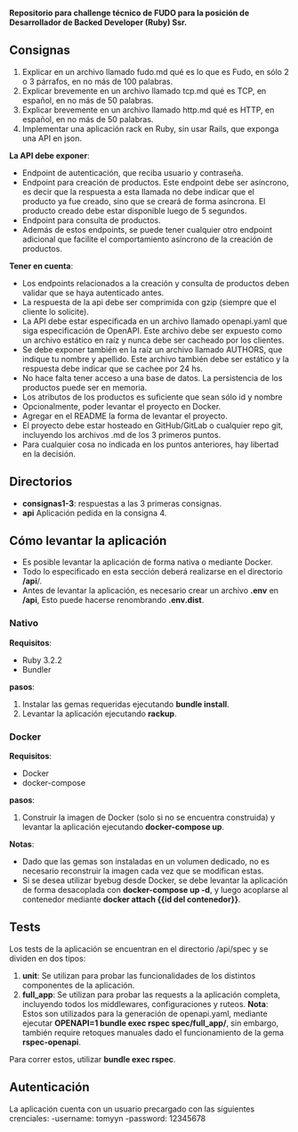 **Repositorio para challenge técnico de FUDO para la posición de Desarrollador de Backed Developer (Ruby) Ssr.**

## Consignas
1. Explicar en un archivo llamado fudo.md qué es lo que es Fudo, en sólo 2 o 3 párrafos, en no más de 100 palabras.
2. Explicar brevemente en un archivo llamado tcp.md qué es TCP, en español, en no más de 50 palabras.
3. Explicar brevemente en un archivo llamado http.md qué es HTTP, en español, en no más de 50 palabras.
4. Implementar una aplicación rack en Ruby, sin usar Rails, que exponga una API en json.

**La API debe exponer**:
  - Endpoint de autenticación, que reciba usuario y contraseña.
  - Endpoint para creación de productos. Este endpoint debe ser asíncrono, es decir que la respuesta a esta llamada no debe indicar que el producto ya fue creado, sino que se creará de forma asíncrona. El producto creado debe estar disponible luego de 5 segundos.
  - Endpoint para consulta de productos.
  - Además de estos endpoints, se puede tener cualquier otro endpoint adicional que facilite el comportamiento asíncrono de la creación de productos.

**Tener en cuenta**:
- Los endpoints relacionados a la creación y consulta de productos deben validar que se haya
autenticado antes.
- La respuesta de la api debe ser comprimida con gzip (siempre que el cliente lo solicite).
- La API debe estar especificada en un archivo llamado openapi.yaml que siga especificación de OpenAPI. Este archivo debe ser expuesto como un archivo estático en raíz y nunca debe ser cacheado por los clientes.
- Se debe exponer también en la raíz un archivo llamado AUTHORS, que indique tu nombre y apellido. Este archivo también debe ser estático y la respuesta debe indicar que se cachee por 24 hs.
- No hace falta tener acceso a una base de datos. La persistencia de los productos puede ser en memoria.
- Los atributos de los productos es suficiente que sean sólo id y nombre
- Opcionalmente, poder levantar el proyecto en Docker.
- Agregar en el README la forma de levantar el proyecto.
- El proyecto debe estar hosteado en GitHub/GitLab o cualquier repo git, incluyendo los archivos .md de los 3 primeros puntos.
- Para cualquier cosa no indicada en los puntos anteriores, hay libertad en la decisión.

## Directorios
- **consignas1-3**: respuestas a las 3 primeras consignas.
- **api** Aplicación pedida en la consigna 4.

## Cómo levantar la aplicación
- Es posible levantar la aplicación de forma nativa o mediante Docker.
- Todo lo especificado en esta sección deberá realizarse en el directorio **/api**/.
- Antes de levantar la aplicación, es necesario crear un archivo **.env** en **/api**, Esto puede hacerse renombrando **.env.dist**.

### Nativo
**Requisitos**:
- Ruby 3.2.2
- Bundler

**pasos**:
1. Instalar las gemas requeridas ejecutando **bundle install**.
2. Levantar la aplicación ejecutando **rackup**.

### Docker
**Requisitos**:
- Docker
- docker-compose

**pasos**:
1. Construir la imagen de Docker (solo si no se encuentra construida) y levantar la aplicación ejecutando **docker-compose up**.

**Notas**: 
- Dado que las gemas son instaladas en un volumen dedicado, no es necesario reconstruir la imagen cada vez que se modifican estas.
- Si se desea utilizar byebug desde Docker, se debe levantar la aplicación de forma desacoplada con **docker-compose up -d**, y luego acoplarse al contenedor mediante **docker attach {{id del contenedor}}**.

## Tests
Los tests de la aplicación se encuentran en el directorio /api/spec y se dividen en dos tipos:
1. **unit**: Se utilizan para probar las funcionalidades de los distintos componentes de la aplicación.
2. **full_app**: Se utilizan para probar las requests a la aplicación completa, incluyendo todos los middlewares, configuraciones y ruteos. **Nota**: Estos son utilizados para la generación de openapi.yaml, mediante ejecutar **OPENAPI=1 bundle exec rspec spec/full_app/**, sin embargo, también require retoques manuales dado el funcionamiento de la gema **rspec-openapi**.

Para correr estos, utilizar **bundle exec rspec**.

## Autenticación
La aplicación cuenta con un usuario precargado con las siguientes crenciales: 
 -username: tomyyn
 -password: 12345678